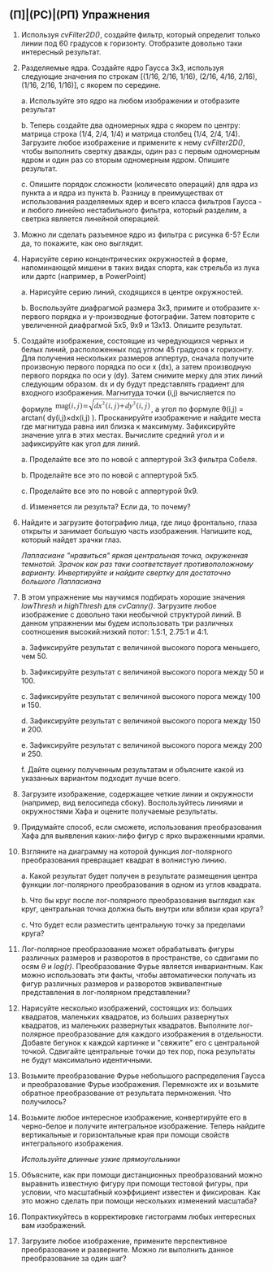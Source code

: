 ## (П]|(РС)|(РП) Упражнения

1. Используя *cvFilter2D()*, создайте фильтр, который определит только линии под 60 градусов к горизонту. Отобразите довольно таки интересный результат. 

2. Разделяемые ядра. Создайте ядро Гаусса 3x3, используя следующие значения по строкам [(1/16, 2/16, 1/16), (2/16, 4/16, 2/16), (1/16, 2/16, 1/16)], с якорем по середине.

	a. Используйте это ядро на любом изображении и отобразите результат

	b. Теперь создайте два одномерных ядра с якорем по центру: матрица строка (1/4, 2/4, 1/4) и матрица столбец (1/4, 2/4, 1/4). Загрузите любое изображение и примените к нему *cvFilter2D()*, чтобы выполнить свертку дважды, один раз с первым одномерным ядром и один раз со вторым одномерным ядром. Опишите результат.

	c. Опишите порядок сложности (количесвто операций) для ядра из пункта a и ядра из пункта b. Разницу в преимуществах от использования разделяемых ядер и всего класса фильтров Гаусса - и любого линейно нестабильного фильтра, который разделим, а светрка является линейной операцией.

3. Можно ли сделать разъемное ядро из фильтра с рисунка 6-5? Если да, то покажите, как оно выглядит.

4. Нарисуйте серию концентрических окружностей в форме, напоминающей мишени в таких видах спорта, как стрельба из лука или дартс (например, в PowerPoint)

	a. Нарисуйте серию линий, сходящихся в центре окружностей.

	b. Воспользуйте диафрагмой размера 3x3, примите и отобразите x- первого порядка и y-производные фотографии. Затем повторите с увеличенной диафрагмой 5x5, 9x9 и 13x13. Опишите результат.

5. Создайте изображение, состоящие из чередующихся черных и белых линий, расположенных под углом 45 градусов к горизонту. Для получения нескольких размеров аппертур, сначала получите произвоную первого порядка по оси x (dx), а затем производную первого порядка по оси y (dy). Затем снимите мерку для этих линий следующим образом. dx и dy будут представлять градиент для входного изображения. Магнитуда точки (i,j) вычисляется по формуле ![Формула 6-50 не найдена](Images/Frml_6_50.jpg), а угол по формуле θ(i,j) = arctan( dy(i,j)×dx(i,j) ). Просканируйте изображение и найдите места где магнитуда равна иил близка к максимуму. Зафиксируйте значение улга в этих местах. Вычислите средний угол и и зафиксируйте как угол для линий.

	a. Проделайте все это по новой с аппертурой 3x3 фильтра Собеля.

	b. Проделайте все это по новой с аппертурой 5x5.

	c. Проделайте все это по новой с аппертурой 9x9.

	d. Изменяется ли результа? Если да, то почему?

6. Найдите и загрузите фотографию лица, где лицо фронтально, глаза открыты и занимает большую часть изображения. Напишите код, который найдет зрачки глаз.

	*Лапласиане "нравиться" яркая центральная точка, окруженная темнотой. Зрачок как раз таки соответствует противоположному варианту. Инвертируйте и найдите свертку для достаточно большого Лапласиана*

7. В этом упражнение мы научимся подбирать хорошие значения *lowThresh* и *highThresh* для *cvCanny()*. Загрузите любое изображение с довольно таки необычной структурой линий. В данном упражнении мы будем использовать три различных соотношения высокий:низкий потог: 1.5:1, 2.75:1 и 4:1. 

	a. Зафиксируйте результат с величиной высокого порога меньшего, чем 50.

	b. Зафиксируйте результат с величиной высокого порога между 50 и 100.

	c. Зафиксируйте результат с величиной высокого порога между 100 и 150.

	d. Зафиксируйте результат с величиной высокого порога между 150 и 200.

	e. Зафиксируйте результат с величиной высокого порога между 200 и 250.

	f. Дайте оценку полученным результатам и объясните какой из указанных вариантом подходит лучше всего.

8. Загрузите изображение, содержащее четкие линии и окружности (например, вид велосипеда сбоку). Воспользуйтесь линиями и окружностями Хафа и оцените получаемые результаты. 

9. Придумайте способ, если сможете, использования преобразования Хафа для выявления каких-лифо фигур с ярко выраженными краями.

10. Взгляните на диаграмму на которой функция лог-полярного преобразования превращает квадрат в волнистую линию.

	a. Какой результат будет получен в результате размещения центра функции лог-полярного преобразования в одном из углов квадрата.

	b. Что бы круг после лог-полярного преобразования выглядил как круг, центральная точка должна быть внутри или вблизи края круга?

	c. Что будет если разместить центральную точку за пределами круга?

11. Лог-полярное преобразование может обрабатывать фигуры различных размеров и разворотов в пространстве, со сдвигами по осям *θ* и *log(r)*. Преобразование Фурье является инвариантным. Как можно использовать эти факты, чтобы автоматически получать из фигур различных размеров и разворотов эквивалентные представления в лог-полярном представлении?

12. Нарисуйте несколько изображений, состоящих из: больших квадратов, маленьких квадратов, из больших развернутых квадратов, из маленьких развернутых квадратов. Выполните лог-полярное преобразование для каждого изображения в отдельности. Добавте бегунок к каждой картинке и "свяжите" его с центральной точкой. Сдвигайте центральные точки до тех пор, пока результаты не будут максимально идентичными.

13. Возьмите преобразование Фурье небольшого распределения Гаусса и преобразование Фурье изображения. Перемножте их и возьмите обратное преобразование от результата пермножения. Что получилось? 

14. Возьмите любое интересное изображение, конвертируйте его в черно-белое и получите интегральное изображение. Теперь найдите вертикальные и горизонтальные края при помощи свойств интегрального изображения. 

	*Используйте длинные узкие прямоугольники*

15. Объясните, как при помощи дистанционных преобразований можно выравнить известную фигуру при помощи тестовой фигуры, при условии, что масштабный коэффициент известен и фиксирован. Как это можно сделать при помощи нескольких изменений масштаба?

16. Попрактикуйтесь в корректировке гистограмм любых интересных вам изображений.

17. Загрузите любое изображение, примените перспективное преобразование и разверните. Можно ли выполнить данное преобразование за один шаг?